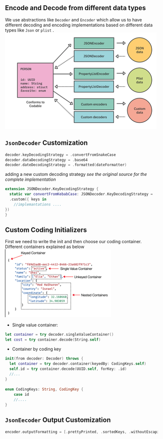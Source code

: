## Encode and Decode from different data types
We use abstractions like `Decoder` and `Encoder` which allow us to have different decoding and encoding implementations based on different data types like `Json` or `plist` .
![different coding](attachments/different-coding.png)
## `JsonDecoder` Customization
``` Swift
decoder.keyDecodingStrategy = .convertFromSnakeCase
decoder.dataDecodingStrategy = .base64
decoder.dateDecodingStrategy = .formatted(dateFormatter)
```
adding a new custom decoding strategy
*see the original source for the complete implementation*
``` Swift
extension JSONDecoder.KeyDecodingStrategy {
  static var convertFromKebabCase: JSONDecoder.KeyDecodingStrategy = 
  .custom({ keys in
	//implemantations ....
}) 
}
```
## Custom Coding Initializers
First we need to write the init and then choose our coding container.
Different containers explained as below
![](attachments/coding-container.png)
* Single value container:
``` Swift
let container = try decoder.singleValueContainer()
let cost = try container.decode(String.self)
```
* Container by coding key
``` Swift
init(from decoder: Decoder) throws {
  let container = try decoder.container(keyedBy: CodingKeys.self)
  self.id = try container.decode(UUID.self, forKey: .id)
  //...
}

enum CodingKeys: String, CodingKey {
	case id
	//....
}
```
## `JsonEecoder` Output Customization
```Swift
encoder.outputFormatting = [.prettyPrinted, .sortedKeys, .withoutEscapingSlashes]
```
